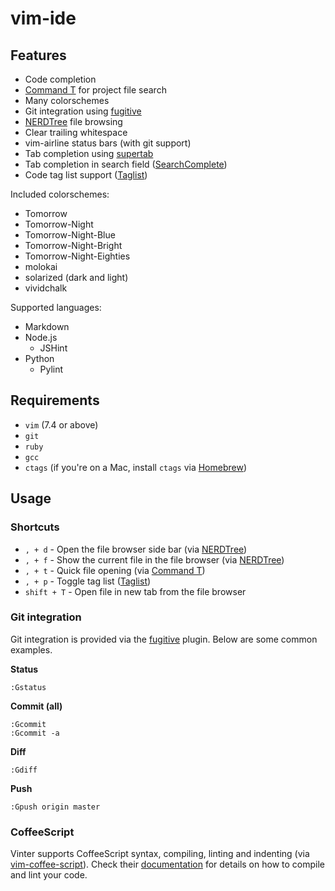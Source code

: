 # vim-ide

## Features

* Code completion
* [Command T](https://github.com/wincent/Command-T) for project file search
* Many colorschemes
* Git integration using [fugitive](https://github.com/tpope/vim-fugitive)
* [NERDTree](https://github.com/scrooloose/nerdtree) file browsing
* Clear trailing whitespace
* vim-airline status bars (with git support)
* Tab completion using [supertab](https://github.com/ervandew/supertab)
* Tab completion in search field ([SearchComplete](https://github.com/vim-scripts/SearchComplete))
* Code tag list support ([Taglist](http://vim-taglist.sourceforge.net/index.html))

Included colorschemes:

- Tomorrow
- Tomorrow-Night
- Tomorrow-Night-Blue
- Tomorrow-Night-Bright
- Tomorrow-Night-Eighties
- molokai
- solarized (dark and light)
- vividchalk

Supported languages:

* Markdown
* Node.js
  - JSHint
* Python
  - Pylint

## Requirements

- `vim` (7.4 or above)
- `git`
- `ruby`
- `gcc`
- `ctags` (if you're on a Mac, install `ctags` via [Homebrew](http://brew.sh/))

## Usage

### Shortcuts

- `, + d` - Open the file browser side bar (via [NERDTree](https://github.com/scrooloose/nerdtree))
- `, + f` - Show the current file in the file browser (via [NERDTree](https://github.com/scrooloose/nerdtree))
- `, + t` - Quick file opening (via [Command T](https://github.com/wincent/Command-T))
- `, + p` - Toggle tag list ([Taglist](http://vim-taglist.sourceforge.net/index.html))
- `shift + T` - Open file in new tab from the file browser

### Git integration

Git integration is provided via the [fugitive](https://github.com/tpope/vim-fugitive) plugin. Below are some common examples.

**Status**

    :Gstatus

**Commit (all)**

    :Gcommit
    :Gcommit -a

**Diff**

    :Gdiff

**Push**

    :Gpush origin master

### CoffeeScript

Vinter supports CoffeeScript syntax, compiling, linting and indenting (via [vim-coffee-script](https://github.com/kchmck/vim-coffee-script)). Check their [documentation](https://github.com/kchmck/vim-coffee-script) for details on how to compile and lint your code.

